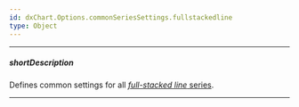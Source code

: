 ```yaml
---
id: dxChart.Options.commonSeriesSettings.fullstackedline
type: Object
---
```

---
##### shortDescription
Defines common settings for all [*full-stacked line* series](/api-reference/20%20Data%20Visualization%20Widgets/dxChart/5%20Series%20Types/FullStackedLineSeries '/Documentation/ApiReference/Data_Visualization_Widgets/dxChart/Series_Types/FullStackedLineSeries/').

---
